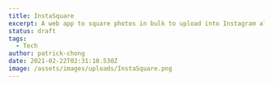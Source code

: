 ```yaml
---
title: InstaSquare
excerpt: A web app to square photos in bulk to upload into Instagram albums.
status: draft
tags:
  - Tech
author: patrick-chong
date: 2021-02-22T02:31:10.530Z
image: /assets/images/uploads/InstaSquare.png
---
```


